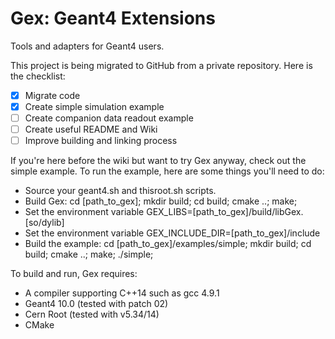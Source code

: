 Gex: Geant4 Extensions
====

Tools and adapters for Geant4 users.

This project is being migrated to GitHub from a private repository. Here is the checklist:

- [x] Migrate code
- [x] Create simple simulation example
- [ ] Create companion data readout example
- [ ] Create useful README and Wiki
- [ ] Improve building and linking process
 
If you're here before the wiki but want to try Gex anyway, check out the simple example. To run the example, here are some things you'll need to do:

- Source your geant4.sh and thisroot.sh scripts.
- Build Gex: cd [path_to_gex]; mkdir build; cd build; cmake ..; make;
- Set the environment variable GEX_LIBS=[path_to_gex]/build/libGex.[so/dylib]
- Set the environment variable GEX_INCLUDE_DIR=[path_to_gex]/include
- Build the example: cd [path_to_gex]/examples/simple; mkdir build; cd build; cmake ..; make; ./simple;

To build and run, Gex requires:

- A compiler supporting C++14 such as gcc 4.9.1
- Geant4 10.0 (tested with patch 02)
- Cern Root (tested with v5.34/14)
- CMake



